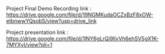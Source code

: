Project Final Demo Recording link : https://drive.google.com/file/d/19NGMKudaOCZxBzF8xOW-etbnwwYQsobS/view?usp=drive_link

Project presentation link : https://drive.google.com/file/d/1lNY6gLrQi9IlvVh6ehSV5gX1K-7MYXyI/view?pli=1


